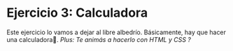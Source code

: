 # Ejercicio 3: Calculadora

Este ejercicio lo vamos a dejar al libre albedrío. Básicamente, hay que hacer una calculadora🙂.
*Plus: Te animás a hacerlo con HTML y CSS ?*
